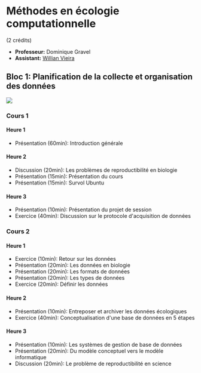 # Méthodes en écologie computationnelle
(2 crédits)

- **Professeur:** Dominique Gravel
- **Assistant:** [Willian Vieira](https://github.com/willvieira)

## Bloc 1: Planification de la collecte et organisation des données

[![](https://img.shields.io/badge/html-Pr%C3%A9sentation-blue)](https://econumuds.github.io/BIO500/bloc1/)

### Cours 1

#### Heure 1
- Présentation 	(60min): 	Introduction générale

#### Heure 2
- Discussion    (20min):    Les problèmes de reproductibilité en biologie
- Présentation 	(15min): 	Présentation du cours
- Présentation  (15min):    Survol Ubuntu

#### Heure 3 
- Présentation 	(10min): 	Présentation du projet de session
- Exercice 		(40min): 	Discussion sur le protocole d'acquisition de données

### Cours 2

#### Heure 1
- Exercice 		(10min): 	Retour sur les données 
- Présentation 	(20min):	Les données en biologie
- Présentation 	(20min):	Les formats de données
- Présentation 	(20min):	Les types de données
- Exercice 		(20min):	Définir les données 	

#### Heure 2
- Présentation 	(10min): 	Entreposer et archiver les données écologiques
- Exercice 		(40min): 	Conceptualisation d'une base de données en 5 étapes

#### Heure 3 
- Présentation 	(10min): 	Les systèmes de gestion de base de données 
- Présentation 	(20min): 	Du modèle conceptuel vers le modèle informatique 
- Discussion 	(20min): 	Le problème de reproductibilité en science

